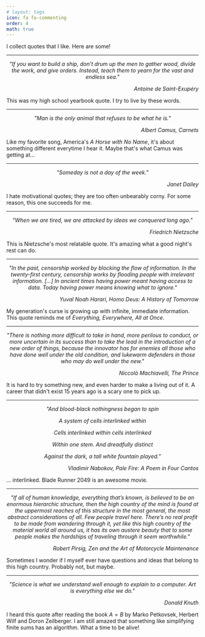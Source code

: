 ```yaml
---
# layout: tags
icon: fa fa-commenting
order: 4
math: true
---
```


I collect quotes that I like. Here are some!

---

<p style="text-align:center;"><i> "If you want to build a ship, don’t drum up the men to gather wood, divide the work, and give orders. Instead, teach them to yearn for the vast and endless sea."</i></p> 

<p style="text-align:right;"><i> Antoine de Saint-Exupéry </i></p>

This was my high school yearbook quote. I try to live by these words.

---

<p style="text-align:center;"><i> "Man is the only animal that refuses to be what he is."</i></p>

<p style="text-align:right;"><i> Albert Camus, Carnets </i></p>

Like my favorite song, America's *A Horse with No Name*, it's about something different everytime I hear it. Maybe that's what Camus was getting at...

---

<p style="text-align:center;"><i> "Someday is not a day of the week." </i></p>

<p style="text-align:right;"><i> Janet Dailey </i></p>

I hate motivational quotes; they are too often unbearably corny. For some reason, this one succeeds for me.

---

<p style="text-align:center;"><i> "When we are tired, we are attacked by ideas we conquered long ago." </i></p>

<p style="text-align:right;"><i> Friedrich Nietzsche </i></p>

This is Nietzsche's most relatable quote. It's amazing what a good night's rest can do.

---

<p style="text-align:center;"><i> "In the past, censorship worked by blocking the flow of information. In the twenty-first century, censorship works by flooding people with irrelevant information. [...] In ancient times having power meant having access to data. Today having power means knowing what to ignore." </i></p>

<p style="text-align:right;"><i> Yuval Noah Harari, Homo Deus: A History of Tomorrow </i></p>

My generation's curse is growing up with infinite, immediate information. This quote reminds me of *Everything, Everywhere, All at Once*.

---

<p style="text-align:center;"><i> "There is nothing more difficult to take in hand, more perilous to conduct, or more uncertain in its success than to take the lead in the introduction of a new order of things, because the innovator has for enemies all those who have done well under the old condition, and lukewarm defenders in those who may do well under the new." </i></p>

<p style="text-align:right;"><i> Niccolò Machiavelli, The Prince </i></p>

It is hard to try something new, and even harder to make a living out of it. A career that didn't exist 15 years ago is a scary one to pick up. 

---

<p style="text-align:center;"><i> "And blood-black nothingness began to spin </i></p>

<p style="text-align:center;"><i> A system of cells interlinked within </i></p>

<p style="text-align:center;"><i> Cells interlinked within cells interlinked </i></p>

<p style="text-align:center;"><i> Within one stem. And dreadfully distinct </i></p>

<p style="text-align:center;"><i> Against the dark, a tall white fountain played." </i></p>

<p style="text-align:right;"><i> Vladimir Nabokov, Pale Fire: A Poem in Four Cantos </i></p>

... interlinked. Blade Runner 2049 is an awesome movie.

---

<p style="text-align:center;"><i> "If all of human knowledge, everything that’s known, is believed to be an enormous hierarchic structure, then the high country of the mind is found at the uppermost reaches of this structure in the most general, the most abstract considerations of all. Few people travel here. There’s no real profit to be made from wandering through it, yet like this high country of the material world all around us, it has its own austere beauty that to some people makes the hardships of traveling through it seem worthwhile." </i></p>

<p style="text-align:right;"><i> Robert Pirsig, Zen and the Art of Motorcycle Maintenance </i></p>

Sometimes I wonder if I myself ever have questions and ideas that belong to this high country. Probably not, but maybe.

---

<p style="text-align:center;"><i> "Science is what we understand well enough to explain to a computer. Art is everything else we do." </i></p>

<p style="text-align:right;"><i> Donald Knuth </i></p>

I heard this quote after reading the book $A=B$ by Marko Petkovsek, Herbert Wilf and Doron Zeilberger. I am still amazed that something like simplifying finite sums has an algorithm. What a time to be alive! 
